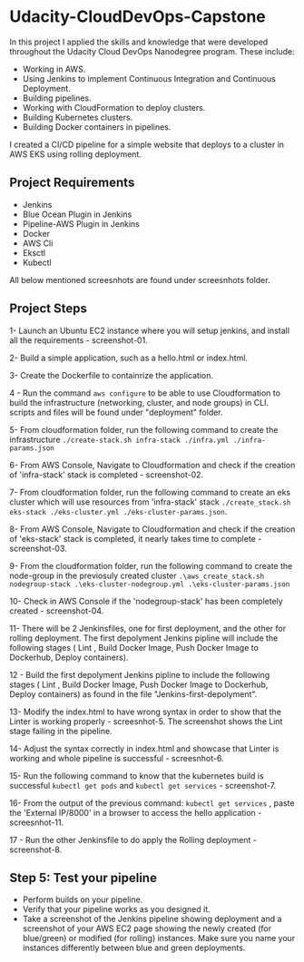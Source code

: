 # Udacity-CloudDevOps-Capstone

In this project I applied the skills and knowledge that were developed throughout the Udacity Cloud DevOps Nanodegree program. These include:
  - Working in AWS.
  - Using Jenkins to implement Continuous Integration and Continuous Deployment.
  - Building pipelines.
  - Working with CloudFormation to deploy clusters.
  - Building Kubernetes clusters.
  - Building Docker containers in pipelines.
  
I created a CI/CD pipeline for a simple website that deploys to a cluster in AWS EKS using rolling deployment.

## Project Requirements
  - Jenkins
  - Blue Ocean Plugin in Jenkins
  - Pipeline-AWS Plugin in Jenkins
  - Docker
  - AWS Cli
  - Eksctl
  - Kubectl
  
 All below mentioned screesnhots are found under screesnhots folder.
 
## Project Steps
  1- Launch an Ubuntu EC2 instance where you will setup jenkins, and install all the requirements - screenshot-01.
  
  2- Build a simple application, such as a hello.html or index.html.
  
  3- Create the Dockerfile to containrize the application.
  
  4 - Run the command `aws configure` to be able to use Cloudformation to build the infrastructure (networking, cluster, and node groups) in CLI. scripts and files will be found under "deployment" folder.
  
  5- From cloudformation folder, run the following command to create the infrastructure `./create-stack.sh infra-stack ./infra.yml ./infra-params.json`
  
  6- From AWS Console, Navigate to Cloudformation and check if the creation of 'infra-stack' stack is completed - screenshot-02.
  
  7- From cloudformation folder, run the following command to create an eks cluster which will use resources from 'infra-stack' stack `./create_stack.sh eks-stack ./eks-cluster.yml ./eks-cluster-params.json`.
  
  8- From AWS Console, Navigate to Cloudformation and check if the creation of 'eks-stack' stack is completed, it nearly takes time to complete - screenshot-03.
  
  9- From the cloudformation folder, run the following command to create the node-group in the previosuly created cluster `.\aws_create_stack.sh nodegroup-stack .\eks-cluster-nodegroup.yml .\eks-cluster-params.json`
  
  10- Check in AWS Console if the 'nodegroup-stack' has been completely created - screenshot-04.
  
  11- There will be 2 Jenkinsfiles, one for first deployment, and the other for rolling deployment. The first depolyment Jenkins pipline will include the following stages ( Lint , Build Docker Image, Push Docker Image to Dockerhub, Deploy containers).
  
  12 - Build the first depolyment Jenkins pipline to include the following stages ( Lint , Build Docker Image, Push Docker Image to Dockerhub, Deploy containers) as found in the file "Jenkins-first-depolyment".
  
  13- Modify the index.html to have wrong syntax in order to show that the Linter is working properly - screesnhot-5. The screenshot shows the Lint stage failing in the pipeline. 
  
  14- Adjust the syntax correctly in index.html and showcase that Linter is working and whole pipeline is successful - screesnhot-6.
  
  15- Run the following command to know that the kubernetes build is successful `kubectl get pods` and `kubectl get services` - screenshot-7.
  
  16- From the output of the previous command: `kubectl get services` , paste the 'External IP/8000' in a browser to access the hello application - screesnhot-11.
  
  17 - Run the other Jenkinsfile to do apply the Rolling deployment - screenshot-8.
  
  
  
  


## Step 5: Test your pipeline
  - Perform builds on your pipeline.
  - Verify that your pipeline works as you designed it.
  - Take a screenshot of the Jenkins pipeline showing deployment and a screenshot of your AWS EC2 page showing the newly created (for blue/green) or modified (for rolling) instances. Make sure you name your instances differently between blue and green deployments.
